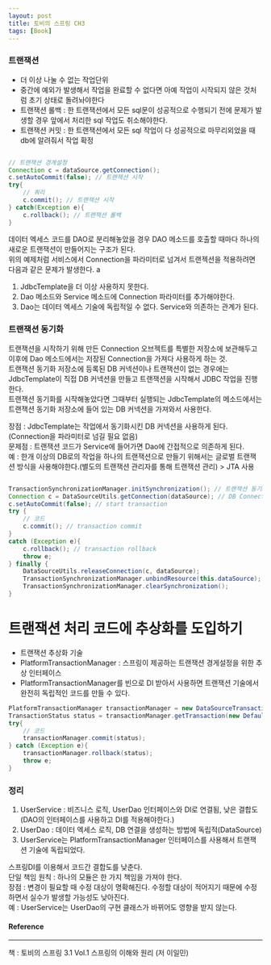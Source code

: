 ```yaml
---
layout: post
title: 토비의 스프링 CH3
tags: [Book]
---
```


### 트랜잭션 

-   더 이상 나눌 수 없는 작업단위
-   중간에 예외가 발생해서 작업을 완료할 수 없다면 아예 작업이 시작되지 않은 것처럼 초기 상태로 돌려놔야한다
-   트랜잭션 롤백 : 한 트랜잭션에서 모든 sql문이 성공적으로 수행되기 전에 문제가 발생할 경우 앞에서 처리한 sql 작업도 취소해야한다. 
-   트랜잭션 커밋 : 한 트랜잭션에서 모든 sql 작업이 다 성공적으로 마무리외었을 때 db에 알려줘서 작업 확정

``` java

// 트랜잭션 경계설정
Connection c = dataSource.getConnection();
c.setAutoCommit(false); // 트랜잭션 시작
try{
    // 쿼리
    c.commit(); // 트랜잭션 시작
} catch(Exception e){
    c.rollback(); // 트랜잭션 롤백
}

```

데이터 엑세스 코드를 DAO로 분리해놓았을 경우 DAO 메소드를 호출할 때마다 하나의 새로운 트랜잭션이 만들어지는 구조가 된다.  
위의 예제처럼 서비스에서 Connection을 파라미터로 넘겨서 트랜젝션을 적용하려면 다음과 같은 문제가 발생한다.
a
1. JdbcTemplate을 더 이상 사용하지 못한다.
2. Dao 메소드와 Service 메소드에 Connection 파라미터를 추가해야한다.
3. Dao는 데이터 엑세스 기술에 독립적일 수 없다. Service와 의존하는 관계가 된다.  

### 트랜잭션 동기화 

트랜잭션을 시작하기 위해 만든 Connection 오브젝트를 특별한 저장소에 보관해두고 이후에 Dao 메소드에서는 저장된 Connection을 가져다 사용하게 하는 것.  
트랜잭션 동기화 저장소에 등록된 DB 커넥션이나 트랜잭션이 없는 경우에는 JdbcTemplate이 직접 DB 커넥션을 만들고 트랜잭션을 시작해서 JDBC 작업을 진행한다.  
트랜잭션 동기화를 시작해놓았다면 그때부터 실행되는 JdbcTemplate의 메소드에서는 트랜잭션 동기화 저장소에 들어 있는 DB 커넥션을 가져와서 사용한다.  

장점 : JdbcTemplate는 작업에서 동기화시킨 DB 커넥션을 사용하게 된다. (Connection을 파라미터로 넘길 필요 없음)  
문제점 : 트랜잭션 코드가 Service에 들어가면 Dao에 간접적으로 의존하게 된다.  
예 : 한개 이상의 DB로의 작업을 하나의 트랜잭션으로 만들기 위해서는 글로벌 트랜잭션 방식을 사용해야한다.(별도의 트랜잭션 관리자를 통해 트랜잭션 관리) > JTA 사용  

``` java 

TransactionSynchronizationManager.initSynchronization(); // 트랜잭션 동기화 작업 초기화
Connection c = DataSourceUtils.getConnection(dataSource); // DB Connection
c.setAutoCommit(false); // start transaction
try {
    // 코드
    c.commit(); // transaction commit
}
catch (Exception e){
    c.rollback(); // transaction rollback
    throw e;
} finally {
    DataSourceUtils.releaseConnection(c, dataSource);
    TransactionSynchronizationManager.unbindResource(this.dataSource);
    TransactionSynchronizationManager.clearSynchronization();
}
```

# 트랜잭션 처리 코드에 추상화를 도입하기

-   트랜잭션 추상화 기술 
-   PlatformTransactionManager : 스프링이 제공하는 트랜잭션 경게설정을 위한 추상 인터페이스
-   PlatformTransactionManager를 빈으로 DI 받아서 사용하면 트랜잭션 기술에서 완전히 독립적인 코드를 만들 수 있다. 

``` java
PlatformTransactionManager transactionManager = new DataSourceTransactionManager(dataSource);
TransactionStatus status = transactionManager.getTransaction(new DefaultTransactionDefinition());
try{
    // 코드
    transactionManager.commit(status);
} catch (Exception e){
    transactionManager.rollback(status);
    throw e;
} 
```

### 정리

1. UserService : 비즈니스 로직, UserDao 인터페이스와 DI로 연결됨, 낮은 결합도 (DAO의 인터페이스를 사용하고 DI를 적용해야한다.)
2. UserDao : 데이터 엑세스 로직, DB 연결을 생성하는 방법에 독립적(DataSource)
3. UserService는 PlatformTransactionManager 인터페이스를 사용해서 트랜잭션 기술에 독립되었다.

스프링DI를 이용해서 코드간 결합도를 낮춘다.  
단일 책임 원칙 : 하나의 모듈은 한 가지 책임을 가져야 한다.  
장점 : 변경이 필요할 때 수정 대상이 명확해진다. 수정할 대상이 적어지기 때문에 수정하면서 실수가 발생할 가능성도 낮아진다.   
예 : UserService는 UserDao의 구현 클래스가 바뀌어도 영향을 받지 않는다.  

#### Reference
* * *
책 : 토비의 스프링 3.1 Vol.1 스프링의 이해와 원리 (저 이일민)